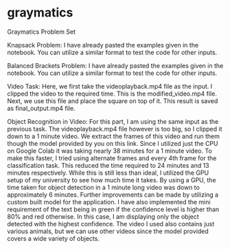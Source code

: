 # graymatics
Graymatics Problem Set

Knapsack Problem:
I have already pasted the examples given in the notebook. You can utilize a similar format to test the code for other inputs.


Balanced Brackets Problem:
I have already pasted the examples given in the notebook. You can utilize a similar format to test the code for other inputs.


Video Task:
Here, we first take the videoplayback.mp4 file as the input. I clipped the video to the required time. This is the modified_video.mp4 file. Next, we use this file and place the square on top of it. This result is saved as final_output.mp4 file.


Object Recognition in Video:
For this part, I am using the same input as the previous task. The videoplayback.mp4 file however is too big, so I clipped it down to a 1 minute video. We extract the frames of this video and run them though the model provided by you on this link. Since I utilized just the CPU on Google Colab it was taking nearly 38 minutes for a 1 minute video. To make this faster, I tried using alternate frames and every 4th frame for the classification task. This reduced the time required to 24 minutes and 13 minutes respectively. While this is still less than ideal, I utilized the GPU setup of my university to see how much time it takes. By using a GPU, the time taken for object detection in a 1 minute long video was down to approximately 6 minutes. Further improvements can be made by utilizing a custom built model for the application. I have also implemented the mini requirement of the text being in green if the confidence level is higher than 80% and red otherwise. 
In this case, I am displaying only the object detected with the highest confidence. The video I used also contains just various animals, but we can use other videos since the model provided covers a wide variety of objects.

